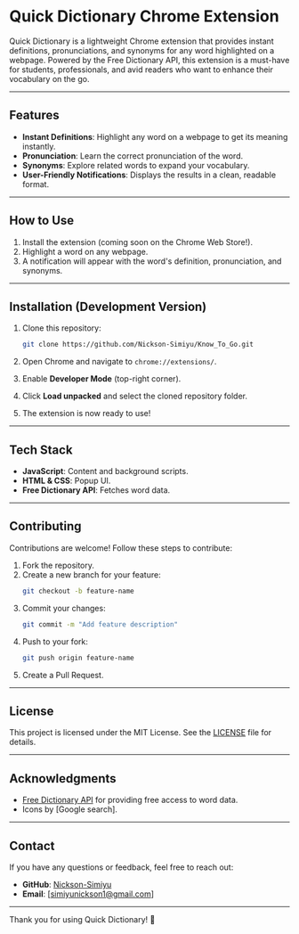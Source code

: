 # Quick Dictionary Chrome Extension

Quick Dictionary is a lightweight Chrome extension that provides instant definitions, pronunciations, and synonyms for any word highlighted on a webpage. Powered by the Free Dictionary API, this extension is a must-have for students, professionals, and avid readers who want to enhance their vocabulary on the go.

---

## Features

- **Instant Definitions**: Highlight any word on a webpage to get its meaning instantly.
- **Pronunciation**: Learn the correct pronunciation of the word.
- **Synonyms**: Explore related words to expand your vocabulary.
- **User-Friendly Notifications**: Displays the results in a clean, readable format.

---

## How to Use

1. Install the extension (coming soon on the Chrome Web Store!).
2. Highlight a word on any webpage.
3. A notification will appear with the word's definition, pronunciation, and synonyms.

---

## Installation (Development Version)

1. Clone this repository:
   ```bash
   git clone https://github.com/Nickson-Simiyu/Know_To_Go.git
   ```

2. Open Chrome and navigate to `chrome://extensions/`.
3. Enable **Developer Mode** (top-right corner).
4. Click **Load unpacked** and select the cloned repository folder.
5. The extension is now ready to use!

---

## Tech Stack

- **JavaScript**: Content and background scripts.
- **HTML & CSS**: Popup UI.
- **Free Dictionary API**: Fetches word data.

---

## Contributing

Contributions are welcome! Follow these steps to contribute:

1. Fork the repository.
2. Create a new branch for your feature:
   ```bash
   git checkout -b feature-name
   ```
3. Commit your changes:
   ```bash
   git commit -m "Add feature description"
   ```
4. Push to your fork:
   ```bash
   git push origin feature-name
   ```
5. Create a Pull Request.

---

## License

This project is licensed under the MIT License. See the [LICENSE](LICENSE) file for details.

---

## Acknowledgments

- [Free Dictionary API](https://dictionaryapi.dev/) for providing free access to word data.
- Icons by [Google search].

---

## Contact

If you have any questions or feedback, feel free to reach out:
- **GitHub**: [Nickson-Simiyu](https://github.com/Nickson-Simiyu)
- **Email**: [simiyunickson1@gmail.com]

---

Thank you for using Quick Dictionary! 🚀